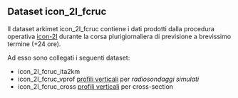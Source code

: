 ## Dataset icon_2I_fcruc

Il dataset arkimet icon_2I_fcruc contiene i dati prodotti dalla
procedura operativa [icon-2I](icon-2I.md) durante la corsa
plurigiornaliera di previsione a brevissimo termine (+24 ore).

Ad esso sono collegati i seguenti dataset:

 * icon_2I_fcruc_ita2km
 * icon_2I_fcruc_vprof [profili verticali](profili_verticali.md) per *radiosondaggi simulati*
 * icon_2I_fcruc_cross [profili verticali](profili_verticali.md) per cross-section
